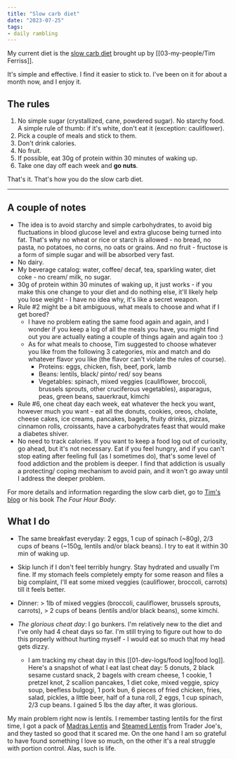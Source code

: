 ```yaml
---
title: "Slow carb diet"
date: "2023-07-25"
tags:
- daily rambling
---
```


My current diet is the [slow carb diet](https://tim.blog/wp-content/uploads/2019/07/tim_ferriss_the-4-hour-chef_one_pager_slow_carb_diet.pdf) brought up by [[03-my-people/Tim Ferriss]].

It's simple and effective.
I find it easier to stick to. I've been on it for about a month now, and I enjoy it.

## The rules

1. No simple sugar (crystallized, cane, powdered sugar). No starchy food. A simple rule of thumb: if it's white, don't eat it (exception: cauliflower). 
2. Pick a couple of meals and stick to them.
3. Don't drink calories.
4. No fruit.
5. If possible, eat 30g of protein within 30 minutes of waking up.
6. Take one day off each week and **go nuts**.

That's it. That's how you do the slow carb diet.

---

## A couple of notes

- The idea is to avoid starchy and simple carbohydrates, to avoid big fluctuations in blood glucose level and extra glucose being turned into fat. That's why no wheat or rice or starch is allowed - no bread, no pasta, no potatoes, no corns, no oats or grains. And no fruit - fructose is a form of simple sugar and will be absorbed very fast.
- No dairy.
- My beverage catalog: water, coffee/ decaf, tea, sparkling water, diet coke - no cream/ milk, no sugar.
- 30g of protein within 30 minutes of waking up, it just works - if you make this one change to your diet and do nothing else, it'll likely help you lose weight - I have no idea why, it's like a secret weapon.
- Rule #2 might be a bit ambiguous, what meals to choose and what if I get bored? 
	- I have no problem eating the same food again and again, and I wonder if you keep a log of all the meals you have, you might find out you are actually eating a couple of things again and again too :)
	- As for what meals to choose, Tim suggested to choose whatever you like from the following 3 categories, mix and match and do whatever flavor you like (the flavor can't violate the rules of course).
		- Proteins: eggs, chicken, fish, beef, pork, lamb
		- Beans: lentils, black/ pinto/ red/ soy beans
		- Vegetables: spinach, mixed veggies (cauliflower, broccoli, brussels sprouts, other cruciferous vegetables), asparagus, peas, green beans, sauerkraut, kimchi
- Rule #6, one cheat day each week, eat whatever the heck you want, however much you want - eat all the donuts, cookies, oreos, cholate, cheese cakes, ice creams, pancakes, bagels, fruity drinks, pizzas, cinnamon rolls, croissants, have a carbohydrates feast that would make a diabetes shiver. 
- No need to track calories. If you want to keep a food log out of curiosity, go ahead, but it's not necessary. Eat if you feel hungry, and if you can't stop eating after feeling full (as I sometimes do), that's some level of food addiction and the problem is deeper. I find that addiction is usually a protecting/ coping mechanism to avoid pain, and it won't go away until I address the deeper problem.
  
For more details and information regarding the slow carb diet, go to [Tim's blog](https://tim.blog/wp-content/uploads/2019/07/tim_ferriss_the-4-hour-chef_one_pager_slow_carb_diet.pdf) or his book *The Four Hour Body*.

## What I do

- The same breakfast everyday: 2 eggs, 1 cup of spinach (~80g), 2/3 cups of beans (~150g, lentils and/or black beans). I try to eat it within 30 min of waking up.
- Skip lunch if I don't feel terribly hungry. Stay hydrated and usually I'm fine. If my stomach feels completely empty for some reason and files a big complaint, I'll eat some mixed veggies (cauliflower, broccoli, carrots) till it feels better. 
- Dinner: > 1lb of mixed veggies (broccoli, cauliflower, brussels sprouts, carrots), > 2 cups of beans (lentils and/or black beans), some kimchi.

- *The glorious cheat day*: I go bunkers. I'm relatively new to the diet and I've only had 4 cheat days so far. I'm still trying to figure out how to do this properly without hurting myself - I would eat so much that my head gets dizzy. 
	- I am tracking my cheat day in this [[01-dev-logs/food log|food log]]. Here's a snapshot of what I eat last cheat day: 5 donuts, 2 black sesame custard snack, 2 bagels with cream cheese, 1 cookie, 1 pretzel knot, 2 scallion pancakes, 1 diet coke, mixed veggie, spicy soup,  beefless bulgogi, 1 pork bun, 6 pieces of fried chicken, fries, salad, pickles, a little beer, half of a tuna roll, 2 eggs, 1 cup spinach, 2/3 cup beans. I gained 5 lbs the day after, it was glorious.

My main problem right now is lentils. 
I remember tasting lentils for the first time, I got a pack of [Madras Lentis](https://www.traderjoes.com/home/products/pdp/madras-lentils-048085) and [Steamed Lentis](https://www.traderjoes.com/home/products/pdp/steamed-lentils-090240) from Trader Joe's, and they tasted so good that it scared me.
On the one hand I am so grateful to have found something I love so much, on the other it's a real struggle with portion control.
Alas, such is life.
